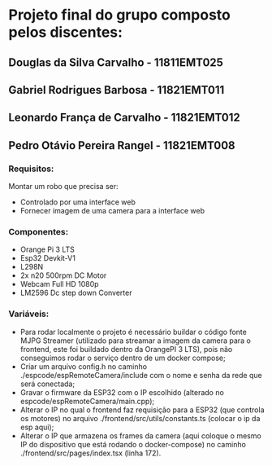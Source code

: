 # Projeto final do grupo composto pelos discentes:
## Douglas da Silva Carvalho   - 11811EMT025
## Gabriel Rodrigues Barbosa   - 11821EMT011
## Leonardo França de Carvalho - 11821EMT012
## Pedro Otávio Pereira Rangel - 11821EMT008

### Requisitos:

Montar um robo que precisa ser:

- Controlado por uma interface web
- Fornecer imagem de uma camera para a interface web

### Componentes:

- Orange Pi 3 LTS
- Esp32 Devkit-V1
- L298N
- 2x n20 500rpm DC Motor
- Webcam Full HD 1080p
- LM2596 Dc step down Converter

### Variáveis:
- Para rodar localmente o projeto é necessário buildar o código fonte MJPG Streamer (utilizado para streamar a imagem da camera para o frontend, este foi buildado dentro da OrangePI 3 LTS), pois não conseguimos rodar o serviço dentro de um docker compose;
- Criar um arquivo config.h no caminho ./espcode/espRemoteCamera/include com o nome e senha da rede que será conectada;
- Gravar o firmware da ESP32 com o IP escolhido (alterado no espcode/espRemoteCamera/main.cpp);
- Alterar o IP no qual o frontend faz requisição para a ESP32 (que controla os motores) no arquivo ./frontend/src/utils/constants.ts (colocar o ip da esp aqui);
- Alterar o IP que armazena os frames da camera (aqui coloque o mesmo IP do dispositivo que está rodando o docker-compose) no caminho ./frontend/src/pages/index.tsx (linha 172).